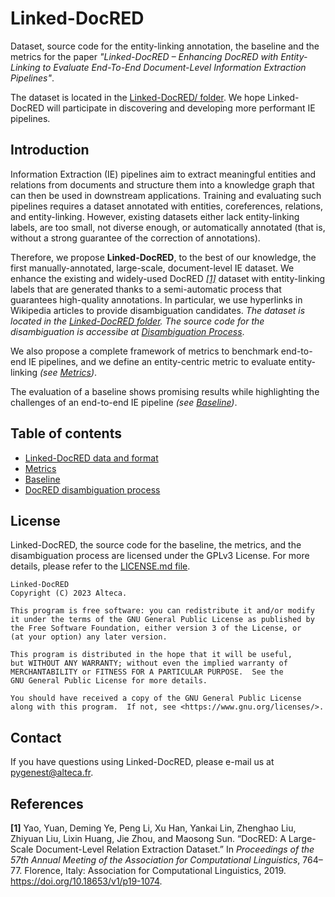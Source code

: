 # Linked-DocRED

Dataset, source code for the entity-linking annotation, the baseline and the metrics for the paper *"Linked-DocRED – Enhancing DocRED with Entity-Linking to Evaluate End-To-End Document-Level Information Extraction Pipelines"*.

The dataset is located in the [Linked-DocRED/ folder](Linked-DocRED/). We hope Linked-DocRED will participate in discovering and developing more performant IE pipelines.

## Introduction

Information Extraction (IE) pipelines aim to extract meaningful entities and relations from documents and structure them into a knowledge graph that can then be used in downstream applications. Training and evaluating such pipelines requires a dataset annotated with entities, coreferences, relations, and entity-linking. However, existing datasets either lack entity-linking labels, are too small, not diverse enough, or automatically annotated (that is, without a strong guarantee of the correction of annotations).

Therefore, we propose **Linked-DocRED**, to the best of our knowledge, the first manually-annotated, large-scale, document-level IE dataset.
We enhance the existing and widely-used DocRED *[[1]](#cite-1)* dataset with entity-linking labels that are generated thanks to a semi-automatic process that guarantees high-quality annotations. In particular, we use hyperlinks in Wikipedia articles to provide disambiguation candidates. *The dataset is located in the [Linked-DocRED folder](Linked-DocRED/). The source code for the disambiguation is accessibe at [Disambiguation Process](entity-linking/)*.

We also propose a complete framework of metrics to benchmark end-to-end IE pipelines, and we define an entity-centric metric to evaluate entity-linking *(see [Metrics](metrics/))*.

The evaluation of a baseline shows promising results while highlighting the challenges of an end-to-end IE pipeline *(see [Baseline](baseline/))*.

## Table of contents

* [Linked-DocRED data and format](Linked-DocRED/)
* [Metrics](metrics/)
* [Baseline](baseline/)
* [DocRED disambiguation process](entity-linking/)

## License

Linked-DocRED, the source code for the baseline, the metrics, and the disambiguation process are licensed under the GPLv3 License. For more details, please refer to the [LICENSE.md file](LICENSE.md).

```
Linked-DocRED
Copyright (C) 2023 Alteca.

This program is free software: you can redistribute it and/or modify
it under the terms of the GNU General Public License as published by
the Free Software Foundation, either version 3 of the License, or
(at your option) any later version.

This program is distributed in the hope that it will be useful,
but WITHOUT ANY WARRANTY; without even the implied warranty of
MERCHANTABILITY or FITNESS FOR A PARTICULAR PURPOSE.  See the
GNU General Public License for more details.

You should have received a copy of the GNU General Public License
along with this program.  If not, see <https://www.gnu.org/licenses/>.
```

## Contact

If you have questions using Linked-DocRED, please e-mail us at pygenest@alteca.fr.

## References

<div class="csl-entry"><a name="cite-1"></a><b>[1]</b> Yao, Yuan, Deming Ye, Peng Li, Xu Han, Yankai Lin, Zhenghao Liu, Zhiyuan Liu, Lixin Huang, Jie Zhou, and Maosong Sun. “DocRED: A Large-Scale Document-Level Relation Extraction Dataset.” In <i>Proceedings of the 57th Annual Meeting of the Association for Computational Linguistics</i>, 764–77. Florence, Italy: Association for Computational Linguistics, 2019. <a href="https://doi.org/10.18653/v1/p19-1074">https://doi.org/10.18653/v1/p19-1074</a>.</div>